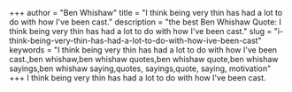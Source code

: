 +++
author = "Ben Whishaw"
title = "I think being very thin has had a lot to do with how I've been cast."
description = "the best Ben Whishaw Quote: I think being very thin has had a lot to do with how I've been cast."
slug = "i-think-being-very-thin-has-had-a-lot-to-do-with-how-ive-been-cast"
keywords = "I think being very thin has had a lot to do with how I've been cast.,ben whishaw,ben whishaw quotes,ben whishaw quote,ben whishaw sayings,ben whishaw saying,quotes, sayings,quote, saying, motivation"
+++
I think being very thin has had a lot to do with how I've been cast.
